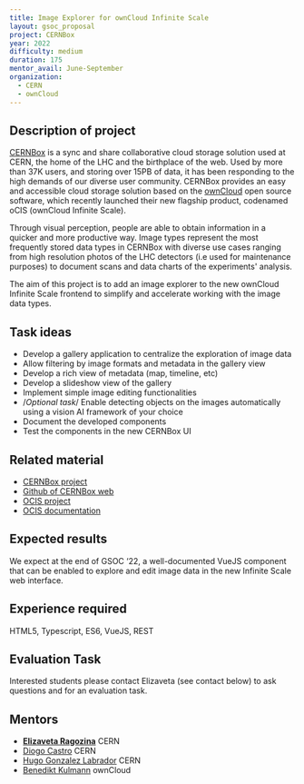 ```yaml
---
title: Image Explorer for ownCloud Infinite Scale
layout: gsoc_proposal
project: CERNBox
year: 2022
difficulty: medium
duration: 175
mentor_avail: June-September
organization:
  - CERN
  - ownCloud
---
```


## Description of project

[CERNBox](https://cernbox.web.cern.ch) is a sync and share collaborative cloud storage solution used at CERN, the home of the LHC and the birthplace of the web. Used by more than 37K users, and storing over 15PB of data, it has been responding to the high demands of our diverse user community. CERNBox provides an easy and accessible cloud storage solution based on the [ownCloud](https://owncloud.com/) open source software, which recently launched their new flagship product, codenamed oCIS (ownCloud Infinite Scale).

Through visual perception, people are able to obtain information in a quicker and more productive way. Image types represent the most frequently stored data types in CERNBox with diverse use cases ranging from high resolution photos of the LHC detectors (i.e used for maintenance purposes) to document scans and data charts of the experiments' analysis. 

The aim of this project is to add an image explorer to the new ownCloud Infinite Scale frontend to simplify and accelerate working with the image data types.

## Task ideas
* Develop a gallery application to centralize the exploration of image data
* Allow filtering by image formats and metadata in the gallery view
* Develop a rich view of metadata (map, timeline, etc)
* Develop a slideshow view of the gallery
* Implement simple image editing functionalities
* /*Optional task*/ Enable detecting objects on the images automatically using a vision AI framework of your choice
* Document the developed components
* Test the components in the new CERNBox UI

## Related material
* [CERNBox project](https://cernbox.web.cern.ch/cernbox/)
* [Github of CERNBox web](https://github.com/cernbox/web) 
* [OCIS project](https://owncloud.dev/ocis/)
* [OCIS documentation](https://owncloud.dev/clients/web/getting-started/)

## Expected results
We expect at the end of GSOC ‘22, a well-documented VueJS component that can be enabled to explore and edit image data in the new Infinite Scale web interface.

## Experience required
HTML5, Typescript, ES6, VueJS, REST

## Evaluation Task
Interested students please contact Elizaveta (see contact below) to ask questions and for an evaluation task.

## Mentors
*  **[Elizaveta Ragozina](mailto:elizaveta.ragozina@cern.ch)** CERN
* [Diogo Castro](mailto:diogo.castro@cern.ch) CERN
* [Hugo Gonzalez Labrador](mailto:hugo.gonzalez.labrador@cern.ch) CERN
* [Benedikt Kulmann](mailto:bkulmann@owncloud.com) ownCloud
